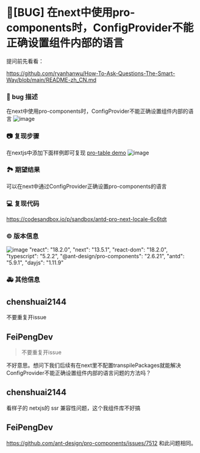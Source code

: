 # 🐛[BUG] 在next中使用pro-components时，ConfigProvider不能正确设置组件内部的语言

提问前先看看：

https://github.com/ryanhanwu/How-To-Ask-Questions-The-Smart-Way/blob/main/README-zh_CN.md

### 🐛 bug 描述

在next中使用pro-components时，ConfigProvider不能正确设置组件内部的语言
![image](https://github.com/ant-design/pro-components/assets/139141092/48610c41-01b6-4270-b571-2659538bba16)

### 📷 复现步骤

在nextjs中添加下面样例即可复现
[pro-table demo](https://procomponents.ant.design/components/table?tab=api#packages-table-src-components-table-tab-api-demo-intl)
![image](https://github.com/ant-design/pro-components/assets/139141092/7c72a851-384a-4ff0-be4a-3222c88952a9)

### 🏞 期望结果

可以在next中通过ConfigProvider正确设置pro-components的语言

### 💻 复现代码

https://codesandbox.io/p/sandbox/antd-pro-next-locale-6c6tdt

### © 版本信息

![image](https://github.com/ant-design/pro-components/assets/139141092/fb6ce132-e855-4fc4-becb-2bd3f9f55acf)
"react": "18.2.0",
"next": "13.5.1",
"react-dom": "18.2.0",
"typescript": "5.2.2",
"@ant-design/pro-components": "2.6.21",
"antd": "5.9.1",
"dayjs": "1.11.9"

### 🚑 其他信息

## chenshuai2144

不要重复开issue

## FeiPengDev

> 不要重复开issue

不好意思。想问下我们后续有在next里不配置transpilePackages就能解决ConfigProvider不能正确设置组件内部的语言问题的方法吗？

## chenshuai2144

看样子的 netxjs的 ssr 兼容性问题，这个我组件库不好搞

## FeiPengDev

https://github.com/ant-design/pro-components/issues/7512
和此问题相同。
